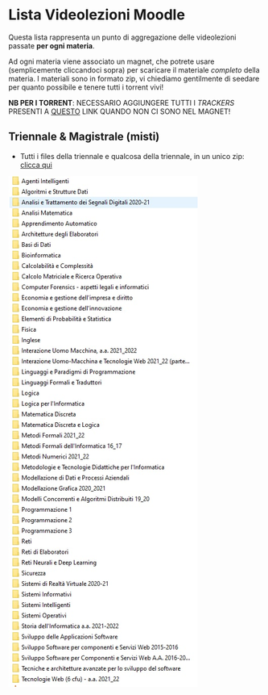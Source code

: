# Lista Videolezioni Moodle

Questa lista rappresenta un punto di aggregazione delle videolezioni passate **per ogni materia**.

Ad ogni materia viene associato un magnet, che potrete usare (semplicemente cliccandoci sopra) per scaricare il materiale _completo_ della materia.
I materiali sono in formato zip, vi chiediamo gentilmente di seedare per quanto possibile e tenere tutti i torrent vivi!

**NB PER I TORRENT**: NECESSARIO AGGIUNGERE TUTTI I _TRACKERS_ PRESENTI A [QUESTO](https://raw.githubusercontent.com/ngosang/trackerslist/master/trackers_all.txt) LINK QUANDO NON CI SONO NEL MAGNET!

## Triennale & Magistrale (misti)

- Tutti i files della triennale e qualcosa della triennale, in un unico zip: [clicca qui](files/moodle.zip.torrent)

![Lista dei files](img/files1.jpg)
